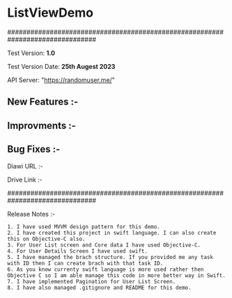 # ListViewDemo

###############################################################################

Test Version: **1.0**

Test Version Date: **25th Augest 2023** 

API Server: "https://randomuser.me/"

## New Features :- 
   
## Improvments :- 

## Bug Fixes :-       
    
Diawi URL :- 

Drive Link :- 

###############################################################################
          
Release Notes :-

    1. I have used MVVM design pattern for this demo.
    2. I have created this project in swift language. I can also create this on Objective-C also.
    3. For User List screen and Core data I have used Objective-C.
    4. For User Details Screen I have used swift.
    5. I have managed the brach structure. If you provided me any task with ID then I can create brach with that task ID.
    6. As you know currenty swift language is more used rather then Objective C so I am able manage this code in more better way in Swift.
    7. I have implemented Pagination for User List Screen. 
    8. I have also managed .gitignore and README for this demo.
    
